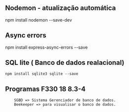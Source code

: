 ## Nodemon - atualização automática

npm install nodemon --save-dev

## Async errors

npm install express-async-errors --save

## SQL lite ( Banco de dados realacional)

    npm install sqlite3 sqlite --save


## Programas F330 18 8.3-4

        SGBD => Sistema Gerenciador de banco de dados.
        Beekeeper => para visualisar o banco de dados.